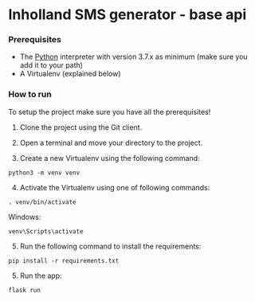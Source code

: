 # Inholland SMS generator - base api

### Prerequisites

* The <a href="https://www.python.org/">Python</a> interpreter with version 3.7.x as minimum (make sure you add it to your path)
* A Virtualenv (explained below)

### How to run

To setup the project make sure you have all the prerequisites!

1. Clone the project using the Git client.

2. Open a terminal and move your directory to the project.

3. Create a new Virtualenv using the following command:
```
python3 -m venv venv
```

4. Activate the Virtualenv using one of following commands:
```
. venv/bin/activate
```
Windows:
```
venv\Scripts\activate
```

5. Run the following command to install the requirements:
```
pip install -r requirements.txt
```

5. Run the app:
```
flask run
```
